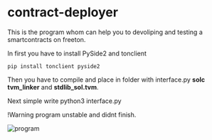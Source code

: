 # contract-deployer
This is the program whom can help you to devoliping and testing a smartcontracts on freeton.

In first you have to install PySide2 and tonclient

`pip install tonclient pyside2`

Then you have to compile and place in folder with interface.py __solc tvm_linker__ and __stdlib_sol.tvm__.

Next simple write python3 interface.py


!Warning program unstable and didnt finish.

![program](https://i.imgur.com/8FH1U8i.png)
